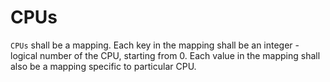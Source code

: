 CPUs
====

`CPUs` shall be a mapping. Each key in the mapping shall be an integer - logical number of the CPU, starting from 0.
Each value in the mapping shall also be a mapping specific to particular CPU.

